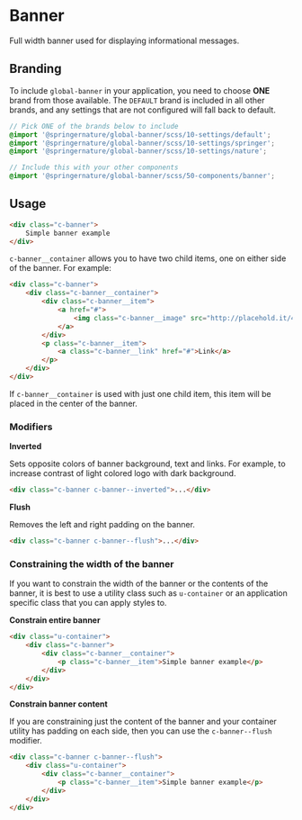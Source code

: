 # Banner

Full width banner used for displaying informational messages.

## Branding

To include `global-banner` in your application, you need to choose **ONE** brand from those available. The `DEFAULT` brand is included in all other brands, and any settings that are not configured will fall back to default.

```scss
// Pick ONE of the brands below to include
@import '@springernature/global-banner/scss/10-settings/default';
@import '@springernature/global-banner/scss/10-settings/springer';
@import '@springernature/global-banner/scss/10-settings/nature';

// Include this with your other components
@import '@springernature/global-banner/scss/50-components/banner';
```

## Usage

```html
<div class="c-banner">
    Simple banner example
</div>
```

`c-banner__container` allows you to have two child items, one on either side of the banner. For example:

```html
<div class="c-banner">
    <div class="c-banner__container">
        <div class="c-banner__item">
            <a href="#">
                <img class="c-banner__image" src="http://placehold.it/430x36" alt=""/>
            </a>
        </div>
        <p class="c-banner__item">
            <a class="c-banner__link" href="#">Link</a>
        </p>
    </div> 
</div>
```

If `c-banner__container` is used with just one child item, this item will be placed in the center of the banner.

### Modifiers

**Inverted**

Sets opposite colors of banner background, text and links. For example, to increase contrast of light colored logo with dark background.

```html
<div class="c-banner c-banner--inverted">...</div>
```

**Flush**

Removes the left and right padding on the banner.

```html
<div class="c-banner c-banner--flush">...</div>
```

### Constraining the width of the banner

If you want to constrain the width of the banner or the contents of the banner, it is best to use a utility class such as `u-container` or an application specific class that you can apply styles to.

**Constrain entire banner**

```html
<div class="u-container">
    <div class="c-banner">
        <div class="c-banner__container">
            <p class="c-banner__item">Simple banner example</p> 
        </div>
    </div>
</div>
```

**Constrain banner content**

If you are constraining just the content of the banner and your container utility has padding on each side, then you can use the `c-banner--flush` modifier.

```html
<div class="c-banner c-banner--flush">
    <div class="u-container">
        <div class="c-banner__container">
            <p class="c-banner__item">Simple banner example</p> 
        </div>
    </div>
</div>
```
